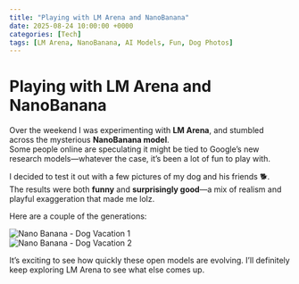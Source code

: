 ```yaml
---
title: "Playing with LM Arena and NanoBanana"
date: 2025-08-24 10:00:00 +0000
categories: [Tech]
tags: [LM Arena, NanoBanana, AI Models, Fun, Dog Photos]
---
```


# Playing with LM Arena and NanoBanana

Over the weekend I was experimenting with **LM Arena**, and stumbled across the mysterious **NanoBanana model**.  
Some people online are speculating it might be tied to Google’s new research models—whatever the case, it’s been a lot of fun to play with.

I decided to test it out with a few pictures of my dog and his friends 🐕.  
The results were both **funny** and **surprisingly good**—a mix of realism and playful exaggeration that made me lolz.

Here are a couple of the generations:

![Nano Banana - Dog Vacation 1](assets/img/posts/2025-08-24-playing-with-lmarena-nano-banana/dog1.jpg)  
![Nano Banana - Dog Vacation 2](assets/img/posts/2025-08-24-playing-with-lmarena-nano-banana/dog2.jpg)  

It’s exciting to see how quickly these open models are evolving. I’ll definitely keep exploring LM Arena to see what else comes up.